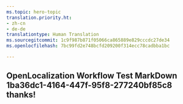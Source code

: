 ```yaml
---
ms.topic: hero-topic
translation.priority.ht:
- zh-cn
- de-de
translationtype: Human Translation
ms.sourcegitcommit: 1c9f987b871f05066ca865889e829cccdc27de34
ms.openlocfilehash: 7bc99fd2e748bcfd209200f314ecc78cadbba1bc

---
```

## OpenLocalization Workflow Test MarkDown 1ba36dc1-4164-447f-95f8-277240bf85c8 thanks!



<!--HONumber=Sep16_HO1-->


